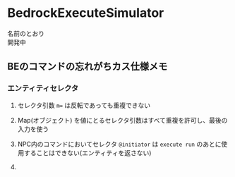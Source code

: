 # BedrockExecuteSimulator

名前のとおり
<br>開発中

## BEのコマンドの忘れがちカス仕様メモ

### エンティティセレクタ

1. セレクタ引数 `m=` は反転であっても重複できない

2. Map(オブジェクト) を値にとるセレクタ引数はすべて重複を許可し、最後の入力を使う

3. NPC内のコマンドにおいてセレクタ `@initiator` は `execute run` のあとに使用することはできない(エンティティを返さない)

4. 